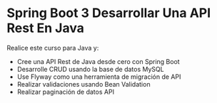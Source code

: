 # Spring Boot 3 Desarrollar Una API Rest En Java

Realice este curso para Java y:
- Cree una API Rest de Java desde cero con Spring Boot
- Desarrolle CRUD usando la base de datos MySQL
- Use Flyway como una herramienta de migración de API
- Realizar validaciones usando Bean Validation
- Realizar paginación de datos API